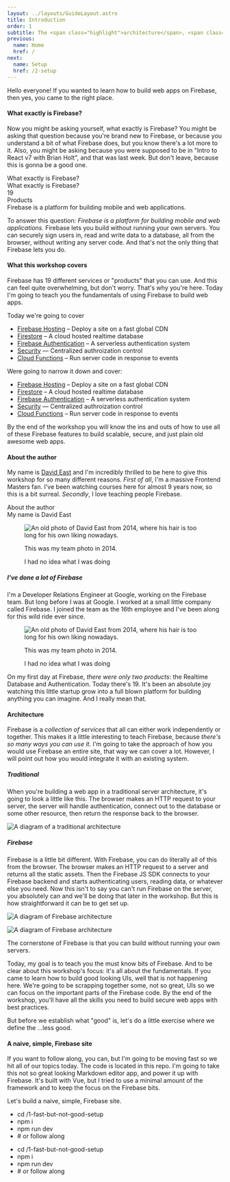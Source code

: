 ```yaml
---
layout: ../layouts/GuideLayout.astro
title: Introduction
order: 1
subtitle: The <span class="highlight">architecture</span>, <span class="highlight">libraries</span>, and general <span class="highlight">workflow</span>.
previous:
  name: Home
  href: /
next:
  name: Setup
  href: /2-setup
---
```


Hello everyone! If you wanted to learn how to build web apps on Firebase, then yes, you came to the right place. 

#### What exactly is Firebase?

Now you might be asking yourself, what exactly is Firebase? You might be asking that question because you're brand new to Firebase, or because you understand a bit of what Firebase does, but you know there's a lot more to it. Also, you might be asking because you were supposed to be in "Intro to React v7 with Brian Holt", and that was last week. But don't leave, because this is gonna be a good one.

<div aria-hidden="true" class="slide" data-type="main" data-title="What is Firebase?">
  <div class="mega-title">What exactly is <span class="highlight">Firebase</span>?</div>
</div>

<div aria-hidden="true" class="slide" data-type="main" data-title="Firebase is for building">

  <div class="title">What exactly is <span class="highlight">Firebase</span>?</div>
  <div class="side-grid">
    <div class="numeric-side">
      <div class="highlight mega-number">19</div>
      <div class="subtitle">Products</div>
    </div>
    <div class="subtitle">
      <span class="highlight">Firebase</span> is a platform for <span class="highlight">building</span> mobile and web applications.
    </div>
  </div>
</div>

To answer this question: _Firebase is a platform for building mobile and web applications._ Firebase lets you build without running your own servers. You can securely sign users in, read and write data to a database, all from the browser, without writing any server code. And that's not the only thing that Firebase lets you do.

#### What this workshop covers

Firebase has 19 different services or "products" that you can use. And this can feel quite overwhelming, but don't worry. That's why you're here. Today I'm going to teach you the fundamentals of using Firebase to build web apps.

<div aria-hidden="true" class="slide" data-type="main" data-title="What we're going to cover">
  <div class="heading-group">
    <div class="title">Today we're going to <span class="highlight">cover</span></div>
  </div>

  - [Firebase Hosting](https://firebase.google.com/docs/hosting) – Deploy a site on a fast global CDN
  - [Firestore](https://firebase.google.com/docs/firestore/quickstart) – A cloud hosted realtime database
  - [Firebase Authentication](https://firebase.google.com/docs/auth/web/start) – A serverless authentication system
  - [Security](https://firebase.google.com/docs/rules) — Centralized authroization control
  - [Cloud Functions](https://firebase.google.com/docs/functions/) – Run server code in response to events

</div>

Were going to narrow it down and cover:

- [Firebase Hosting](https://firebase.google.com/docs/hosting) – Deploy a site on a fast global CDN
- [Firestore](https://firebase.google.com/docs/firestore/quickstart) – A cloud hosted realtime database
- [Firebase Authentication](https://firebase.google.com/docs/auth/web/start) – A serverless authentication system
- [Security](https://firebase.google.com/docs/rules) — Centralized authroization control
- [Cloud Functions](https://firebase.google.com/docs/functions/) – Run server code in response to events 

By the end of the workshop you will know the ins and outs of how to use all of these Firebase features to build scalable, secure, and just plain old awesome web apps.

#### About the author
My name is [David East](https://twitter.com/_davideast) and I'm incredibly thrilled to be here to give this workshop for so many different reasons. _First of all_, I'm a massive Frontend Masters fan. I've been watching courses here for almost 9 years now, so this is a bit surreal. _Secondly_, I love teaching people Firebase. 

<div aria-hidden="true" class="slide" data-type="main" data-title="About the author">
  <div class="heading-group">
    <div class="slide-label">About the author</div>
    <div class="main-title">My name is <span class="highlight">David East</span></div>
  </div>
  <figure class="photo-quote">
    <img src="/de-old.png" alt="An old photo of David East from 2014, where his hair is too long for his own liking nowadays." />
    <figcaption>
      <p>This was my team photo in 2014.</p>
      <p>I had no idea what I was doing</p>
    </figcaption>
  </figure>
</div>


##### I've done a lot of Firebase
I'm a Developer Relations Engineer at Google, working on the Firebase team. But long before I was at Google. I worked at a small little company called Firebase. I joined the team as the 16th employee and I've been along for this wild ride ever since.

<figure class="photo-quote">
  <img src="/de-old.png" alt="An old photo of David East from 2014, where his hair is too long for his own liking nowadays." />
  <figcaption>
    <p>This was my team photo in 2014.</p>
    <p>I had no idea what I was doing</p>
  </figcaption>
</figure>

On my first day at Firebase, _there were only two products_: the Realtime Database and Authentication. Today there's 19. It's been an absolute joy watching this little startup grow into a full blown platform for building anything you can imagine. And I really mean that. 

#### Architecture
Firebase is a _collection of services_ that all can either work independently or together. This makes it a little interesting to teach Firebase, because _there's so many ways you can use it_. I'm going to take the approach of how you would use Firebase an entire site, that way we can cover a lot. However, I will point out how you would integrate it with an existing system.

##### Traditional
When you're building a web app in a traditional server architecture, it's going to look a little like this. The browser makes an HTTP request to your server, the server will handle authentication, connect out to the database or some other resource, then return the response back to the browser.

<div aria-hidden="true" class="slide" data-type="main" data-title="Traditional architecture">
  <div>
    <img src="/traditional-arch.svg" alt="A diagram of a traditional architecture">
  </div>
</div>


##### Firebase
Firebase is a little bit different. With Firebase, you can do literally all of this from the browser. The browser makes an HTTP request to a server and returns all the static assets. Then the Firebase JS SDK connects to your Firebase backend and starts authenticating users, reading data, or whatever else you need. Now this isn't to say you can't run Firebase on the server, you absolutely can and we'll be doing that later in the workshop. But this is how straightforward it can be to get set up.

![A diagram of Firebase architecture](/firebase-arch.svg)

<div aria-hidden="true" class="slide" data-type="main" data-title="Firebase architecture">
  <div>
    <img src="/firebase-arch.svg" alt="A diagram of Firebase architecture">
  </div>
</div>

The cornerstone of Firebase is that you can build without running your own servers. 

Today, my goal is to teach you the must know bits of Firebase. And to be clear about this workshop's focus: it's all about the fundamentals. If you came to learn how to build good looking UIs, well that is not happening here. We're going to be scrapping together some, not so great, UIs so we can focus on the important parts of the Firebase code. By the end of the workshop, you'll have all the skills you need to build secure web apps with best practices.

But before we establish what "good" is, let's do a little exercise where we define the ...less good.

#### A naive, simple, Firebase site
If you want to follow along, you can, but I'm going to be moving fast so we hit all of our topics today. The code is located in this repo. I'm going to take this not so great looking Markdown editor app, and power it up with Firebase. It's built with Vue, but I tried to use a minimal amount of the framework and to keep the focus on the Firebase bits.

<div aria-hidden="true" class="slide" data-type="main" data-title="Let's build">
  <div class="heading-group">
    <div class="main-title">
      Let's <span class="highlight">build</span> a naive, simple, <span class="highlight">Firebase</span> site.
    </div>
  </div>
  <ul class="code-callout">
    <li>cd /1-fast-but-not-good-setup</li>
    <li>npm i</li>
    <li>npm run dev</li>
    <li># or follow along</li>
  </ul>
</div>

<ul class="code-callout">
  <li>cd /1-fast-but-not-good-setup</li>
  <li>npm i</li>
  <li>npm run dev</li>
  <li># or follow along</li>
</ul>
